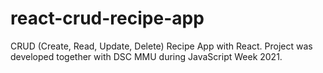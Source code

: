 # react-crud-recipe-app
CRUD (Create, Read, Update, Delete) Recipe App with React. Project was developed together with DSC MMU during JavaScript Week 2021.
